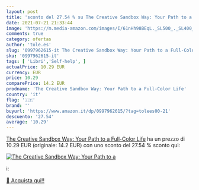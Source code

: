 ```yaml
---
layout: post
title: 'sconto del 27.54 % su The Creative Sandbox Way: Your Path to a  '
date: 2021-07-21 21:33:44
image: 'https://m.media-amazon.com/images/I/61nHh98BEqL._SL500_._SL400_.jpg'
comments: true
category: ofertas
author: 'tole.es'
slug: '0997962615-it The Creative Sandbox Way: Your Path to a Full-Color Life'
sku: '0997962615-it'
tags: [ 'Libri','Self-help', ]
actualPrice: 10.29 EUR
currency: EUR
price: 10.29
comparePrice: 14.2 EUR
prodname: 'The Creative Sandbox Way: Your Path to a Full-Color Life'
country: 'it'
flag: '🇮🇹'
brand: ''
buyurl: 'https://www.amazon.it/dp/0997962615/?tag=tolees00-21'
descuento: '27.54'
average: '10.29'
---
```


[The Creative Sandbox Way: Your Path to a Full-Color Life](https://www.amazon.it/dp/0997962615/?tag=tolees00-21) ha un prezzo di 10.29 EUR (originale: 14.2 EUR) con uno sconto del 27.54 % sconto qui:

[![The Creative Sandbox Way: Your Path to a](https://m.media-amazon.com/images/I/61nHh98BEqL._SL500_._SL400_.jpg)](https://www.amazon.it/dp/0997962615/?tag=tolees00-21)

ℹ️:


[🛒 Acquista qui!!](https://www.amazon.it/dp/0997962615/?tag=tolees00-21)

